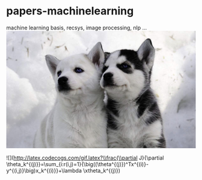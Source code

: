 # papers-machinelearning
machine learning basis, recsys, image processing, nlp ...
![image](https://github.com/wangruichens/papers-machinelearning/blob/master/twodog.jpg)

![](http://latex.codecogs.com/gif.latex?\\frac{\\partial J}{\\partial \\theta_k^{(j)}}=\\sum_{i:r(i,j)=1}{\\big((\\theta^{(j)})^Tx^{(i)}-y^{(i,j)}\\big)x_k^{(i)}}+\\lambda \\xtheta_k^{(j)})
